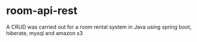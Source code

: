 # room-api-rest
  A CRUD was carried out for a room rental system in Java using spring boot, hiberate, mysql and amazon s3
